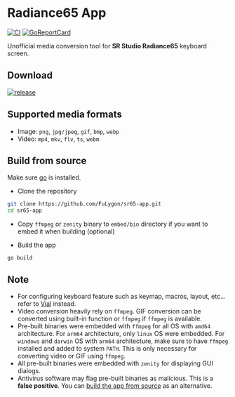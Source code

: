 # Radiance65 App

[![CI](https://github.com/FuLygon/sr65-app/actions/workflows/ci.yaml/badge.svg?branch=main)](https://github.com/FuLygon/sr65-app/actions/workflows/ci.yaml)
[![GoReportCard](https://goreportcard.com/badge/github.com/FuLygon/sr65-app)](https://goreportcard.com/report/github.com/FuLygon/sr65-app)

Unofficial media conversion tool for **SR Studio Radiance65** keyboard screen.

## Download

[![release](https://img.shields.io/github/release/FuLygon/sr65-app.svg?style=flat)](https://github.com/FuLygon/sr65-app/releases)

## Supported media formats
- Image: `png`, `jpg/jpeg`, `gif`, `bmp`, `webp`
- Video: `mp4`, `mkv`, `flv`, `ts`, `webm`

## Build from source
Make sure [go](https://go.dev) is installed.

- Clone the repository
```bash
git clone https://github.com/FuLygon/sr65-app.git
cd sr65-app
```

- Copy `ffmpeg` or `zenity` binary to `embed/bin` directory if you want to embed it when building (optional)

- Build the app
```shell
go build
```

## Note
- For configuring keyboard feature such as keymap, macros, layout, etc... refer to [Vial](https://get.vial.today) instead.
- Video conversion heavily rely on `ffmpeg`. GIF conversion can be converted using built-in function or `ffmpeg` if `ffmpeg` is available.
- Pre-built binaries were embedded with `ffmpeg` for all OS with `amd64` architecture. For `arm64` architecture, only `linux` OS were embedded. For `windows` and `darwin` OS with `arm64` architecture, make sure to have `ffmpeg` installed and added to system `PATH`. This is only necessary for converting video or GIF using
`ffmpeg`.
- All pre-built binaries were embedded with `zenity` for displaying GUI dialogs.
- Antivirus software may flag pre-built binaries as malicious. This is a **false positive**. You can [build the app from source](#build-from-source) as an alternative.